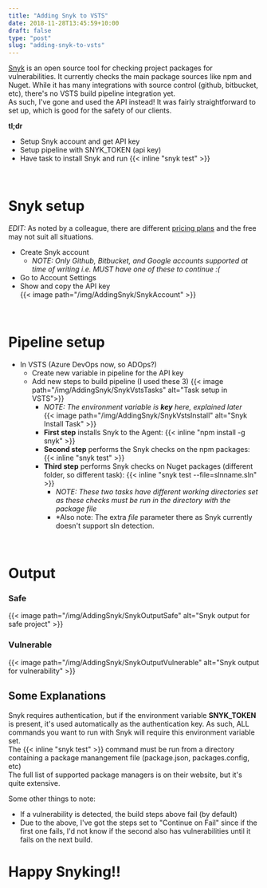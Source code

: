```yaml
---
title: "Adding Snyk to VSTS"
date: 2018-11-28T13:45:59+10:00
draft: false
type: "post"
slug: "adding-snyk-to-vsts"
---
```


[Snyk](https://snyk.io/) is an open source tool for checking project packages for vulnerabilities. It currently checks the main package sources like npm and Nuget.  While it has many integrations with source control (github, bitbucket, etc), there's no VSTS build pipeline integration yet.  
As such, I've gone and used the API instead!  It was fairly straightforward to set up, which is good for the safety of our clients.  

**tl;dr**  

- Setup Snyk account and get API key
- Setup pipeline with SNYK_TOKEN (api key)  
- Have task to install Snyk and run {{< inline "snyk test" >}} 
 
<!--more-->  

<br/>  

# Snyk setup  

*EDIT:* As noted by a colleague, there are different [pricing plans](https://snyk.io/plans) and the free may not suit all situations.

- Create Snyk account  
  - *NOTE: Only Github, Bitbucket, and Google accounts supported at time of writing i.e. MUST have one of these to continue :(*  
- Go to Account Settings  
- Show and copy the API key  
{{< image path="/img/AddingSnyk/SnykAccount" >}}

<br/>    

# Pipeline setup  

- In VSTS (Azure DevOps now, so ADOps?)  
  - Create new variable in pipeline for the API key  
  - Add new steps to build pipeline (I used these 3)
{{< image path="/img/AddingSnyk/SnykVstsTasks" alt="Task setup in VSTS">}}
    - *NOTE: The environment variable is **key** here, explained later*  
{{< image path="/img/AddingSnyk/SnykVstsInstall" alt="Snyk Install Task" >}}
    - **First step** installs Snyk to the Agent: {{< inline "npm install -g snyk" >}}  
    - **Second step** performs the Snyk checks on the npm packages: {{< inline "snyk test" >}}  
    - **Third step** performs Snyk checks on Nuget packages (different folder, so different task): {{< inline "snyk test --file=slnname.sln" >}}  
      - *NOTE: These two tasks have different working directories set as these checks must be run in the directory with the package file*
      - *Also note: The extra *file* parameter there as Snyk currently doesn't support sln detection.  
<br/>  

# Output
### Safe  
{{< image path="/img/AddingSnyk/SnykOutputSafe" alt="Snyk output for safe project" >}}  

### Vulnerable  
{{< image path="/img/AddingSnyk/SnykOutputVulnerable" alt="Snyk output for vulnerability" >}}  

## Some Explanations  
Snyk requires authentication, but if the environment variable **SNYK_TOKEN** is present, it's used automatically as the authentication key. As such, ALL commands you want to run with Snyk will require this environment variable set.    
The {{< inline "snyk test" >}} command must be run from a directory containing a package manangement file (package.json, packages.config, etc)  
The full list of supported package managers is on their website, but it's quite extensive.  

Some other things to note:  
- If a vulnerability is detected, the build steps above fail (by default)  
- Due to the above, I've got the steps set to "Continue on Fail" since if the first one fails, I'd not know if the second also has vulnerabilities until it fails on the next build.  

# Happy Snyking!!